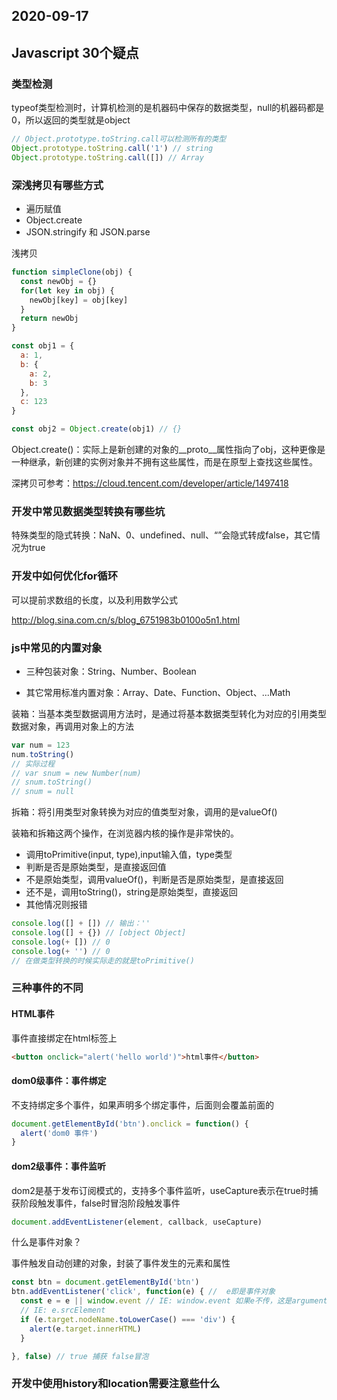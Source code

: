 ## 2020-09-17

## Javascript 30个疑点

### 类型检测

typeof类型检测时，计算机检测的是机器码中保存的数据类型，null的机器码都是0，所以返回的类型就是object

```js
// Object.prototype.toString.call可以检测所有的类型
Object.prototype.toString.call('1') // string
Object.prototype.toString.call([]) // Array
```

### 深浅拷贝有哪些方式

- 遍历赋值
- Object.create
- JSON.stringify 和 JSON.parse

浅拷贝
```js
function simpleClone(obj) {
  const newObj = {}
  for(let key in obj) {
    newObj[key] = obj[key]
  }
  return newObj
}
```

```js
const obj1 = {
  a: 1,
  b: {
    a: 2,
    b: 3
  },
  c: 123
}

const obj2 = Object.create(obj1) // {}
```
Object.create()：实际上是新创建的对象的__proto__属性指向了obj，这种更像是一种继承，新创建的实例对象并不拥有这些属性，而是在原型上查找这些属性。


深拷贝可参考：https://cloud.tencent.com/developer/article/1497418

### 开发中常见数据类型转换有哪些坑

特殊类型的隐式转换：NaN、0、undefined、null、“”会隐式转成false，其它情况为true


### 开发中如何优化for循环

可以提前求数组的长度，以及利用数学公式

http://blog.sina.com.cn/s/blog_6751983b0100o5n1.html

### js中常见的内置对象

- 三种包装对象：String、Number、Boolean

- 其它常用标准内置对象：Array、Date、Function、Object、...Math

装箱：当基本类型数据调用方法时，是通过将基本数据类型转化为对应的引用类型数据对象，再调用对象上的方法
```js
var num = 123
num.toString()
// 实际过程
// var snum = new Number(num)
// snum.toString()
// snum = null
```

拆箱：将引用类型对象转换为对应的值类型对象，调用的是valueOf()

装箱和拆箱这两个操作，在浏览器内核的操作是非常快的。
- 调用toPrimitive(input, type),input输入值，type类型
- 判断是否是原始类型，是直接返回值
- 不是原始类型，调用valueOf()，判断是否是原始类型，是直接返回
- 还不是，调用toString()，string是原始类型，直接返回
- 其他情况则报错

```js
console.log([] + []) // 输出：''
console.log([] + {}) // [object Object]
console.log(+ []) // 0
console.log(+ '') // 0
// 在做类型转换的时候实际走的就是toPrimitive()
```

### 三种事件的不同

#### HTML事件

事件直接绑定在html标签上
```html
<button onclick="alert('hello world')">html事件</button>
```

#### dom0级事件：事件绑定

不支持绑定多个事件，如果声明多个绑定事件，后面则会覆盖前面的
```js
document.getElementById('btn').onclick = function() {
  alert('dom0 事件')
}
```

#### dom2级事件：事件监听

dom2是基于发布订阅模式的，支持多个事件监听，useCapture表示在true时捕获阶段触发事件，false时冒泡阶段触发事件
```js
document.addEventListener(element, callback, useCapture)
```

什么是事件对象？

事件触发自动创建的对象，封装了事件发生的元素和属性

```js
const btn = document.getElementById('btn')
btn.addEventListener('click', function(e) { //  e即是事件对象
  const e = e || window.event // IE: window.event 如果e不传，这是arguments[0]
  // IE: e.srcElement
  if (e.target.nodeName.toLowerCase() === 'div') {
    alert(e.target.innerHTML)
  }

}, false) // true 捕获 false冒泡
```


### 开发中使用history和location需要注意些什么


